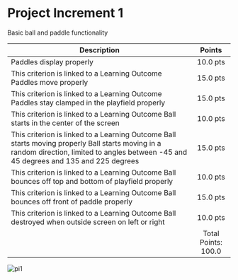 # Project Increment 1

Basic ball and paddle functionality 

| Description       | Points          |
| ------------- |:-------------:|
| Paddles display properly    | 10.0 pts|
| This criterion is linked to a Learning Outcome Paddles move properly   | 15.0 pts | 
| This criterion is linked to a Learning Outcome Paddles stay clamped in the playfield properly | 15.0 pts | 
| This criterion is linked to a Learning Outcome Ball starts in the center of the screen |  10.0 pts |
| This criterion is linked to a Learning Outcome Ball starts moving properly Ball starts moving in a random direction, limited to angles between -45 and 45 degrees and 135 and 225 degrees| 15.0 pts |
| This criterion is linked to a Learning Outcome Ball bounces off top and bottom of playfield properly | 10.0 pts |
| This criterion is linked to a Learning Outcome Ball bounces off front of paddle properly | 15.0 pts |
| This criterion is linked to a Learning Outcome Ball destroyed when outside screen on left or right | 10.0 pts |
| | Total Points: 100.0 |

![pi1](https://user-images.githubusercontent.com/32695489/52548789-da246380-2d8c-11e9-887a-44a7817d8766.gif)
